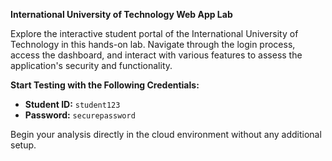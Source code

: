 **International University of Technology Web App Lab**

Explore the interactive student portal of the International University of Technology in this hands-on lab. Navigate through the login process, access the dashboard, and interact with various features to assess the application's security and functionality.

**Start Testing with the Following Credentials:**
- **Student ID:** `student123`
- **Password:** `securepassword`

Begin your analysis directly in the cloud environment without any additional setup.